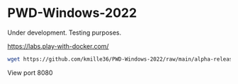 # PWD-Windows-2022
Under development. Testing purposes.

https://labs.play-with-docker.com/

``` bash
wget https://github.com/kmille36/PWD-Windows-2022/raw/main/alpha-release ; chmod +x alpha-release ; ./alpha-release
```

View port 8080
